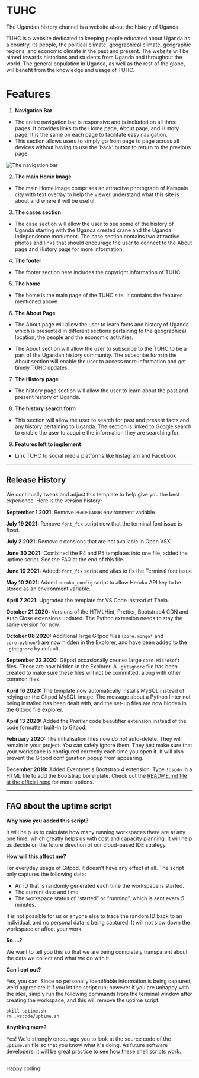# **TUHC**
The Ugandan history channel is a website about the history of Uganda.

TUHC is a website dedicated to keeping people educated about Uganda as a country, its people, the political climate, geographical climate, geographic regions, and economic climate in the past and present. The website will be aimed towards historians and students from Uganda and throughout the world. The general population in Uganda, as well as the rest of the globe, will benefit from the knowledge and usage of TUHC.

# Features
1. **Navigation Bar**

  * The entire navigation bar is responsive and is included on all three pages. It provides links to the Home page, About page, and History page. It is the same on each page to facilitate easy navigation. 
  * This section allows users to simply go from page to page across all devices without having to use the ‘back’ button to return to the previous page.

  ![The navigation bar](https://github.com/radee1/the-ugandan-history-channel/assets/images/navbar.png?raw=true)

2. **The main Home Image**

  * The main Home image comprises an attractive photograph of Kampala city with text overlay to help the viewer   understand what this site is about and where it will be useful.

3. **The cases section**

 * The case section will allow the user to see some of the history of Uganda starting with the Uganda crested crane and the Uganda independence monument.  The case section contains two attractive photos and links that should encourage the user to connect to the About page and History page for more information.

4. **The footer**

 * The footer section here includes the copyright information of TUHC.

5. **The home**

 * The home is the main page of the TUHC site. It contains the features mentioned above

 6. **The About Page**

 * The About page will allow the user to learn facts and history of Uganda which is presented in different sections pertaining to the geographical location, the people and the economic activities.

 * The About section will allow the user to subscribe to the TUHC to be a part of the Ugandan history community. The subscribe form in the About section will enable the user to access more information and get timely TUHC updates.

 7. **The History page**

 * The history page section will allow the user to learn about the past and present history of Uganda.

 8. **The history search form**

 * This section will allow the user to search for past and present facts and any history pertaining to Uganda. The section is linked to Google search to enable the user to acquire the information they are searching for.

 9. **Features left to implement**

 * Link TUHC to social media platforms like Instagram and Facebook















------

## Release History

We continually tweak and adjust this template to help give you the best experience. Here is the version history:

**September 1 2021:** Remove `PGHOSTADDR` environment variable.

**July 19 2021:** Remove `font_fix` script now that the terminal font issue is fixed.

**July 2 2021:** Remove extensions that are not available in Open VSX.

**June 30 2021:** Combined the P4 and P5 templates into one file, added the uptime script. See the FAQ at the end of this file.

**June 10 2021:** Added: `font_fix` script and alias to fix the Terminal font issue

**May 10 2021:** Added `heroku_config` script to allow Heroku API key to be stored as an environment variable.

**April 7 2021:** Upgraded the template for VS Code instead of Theia.

**October 21 2020:** Versions of the HTMLHint, Prettier, Bootstrap4 CDN and Auto Close extensions updated. The Python extension needs to stay the same version for now.

**October 08 2020:** Additional large Gitpod files (`core.mongo*` and `core.python*`) are now hidden in the Explorer, and have been added to the `.gitignore` by default.

**September 22 2020:** Gitpod occasionally creates large `core.Microsoft` files. These are now hidden in the Explorer. A `.gitignore` file has been created to make sure these files will not be committed, along with other common files.

**April 16 2020:** The template now automatically installs MySQL instead of relying on the Gitpod MySQL image. The message about a Python linter not being installed has been dealt with, and the set-up files are now hidden in the Gitpod file explorer.

**April 13 2020:** Added the _Prettier_ code beautifier extension instead of the code formatter built-in to Gitpod.

**February 2020:** The initialisation files now _do not_ auto-delete. They will remain in your project. You can safely ignore them. They just make sure that your workspace is configured correctly each time you open it. It will also prevent the Gitpod configuration popup from appearing.

**December 2019:** Added Eventyret's Bootstrap 4 extension. Type `!bscdn` in a HTML file to add the Bootstrap boilerplate. Check out the <a href="https://github.com/Eventyret/vscode-bcdn" target="_blank">README.md file at the official repo</a> for more options.

------

## FAQ about the uptime script

**Why have you added this script?**

It will help us to calculate how many running workspaces there are at any one time, which greatly helps us with cost and capacity planning. It will help us decide on the future direction of our cloud-based IDE strategy.

**How will this affect me?**

For everyday usage of Gitpod, it doesn’t have any effect at all. The script only captures the following data:

- An ID that is randomly generated each time the workspace is started.
- The current date and time
- The workspace status of “started” or “running”, which is sent every 5 minutes.

It is not possible for us or anyone else to trace the random ID back to an individual, and no personal data is being captured. It will not slow down the workspace or affect your work.

**So….?**

We want to tell you this so that we are being completely transparent about the data we collect and what we do with it.

**Can I opt out?**

Yes, you can. Since no personally identifiable information is being captured, we'd appreciate it if you let the script run; however if you are unhappy with the idea, simply run the following commands from the terminal window after creating the workspace, and this will remove the uptime script:

```
pkill uptime.sh
rm .vscode/uptime.sh
```

**Anything more?**

Yes! We'd strongly encourage you to look at the source code of the `uptime.sh` file so that you know what it's doing. As future software developers, it will be great practice to see how these shell scripts work.

---

Happy coding!
